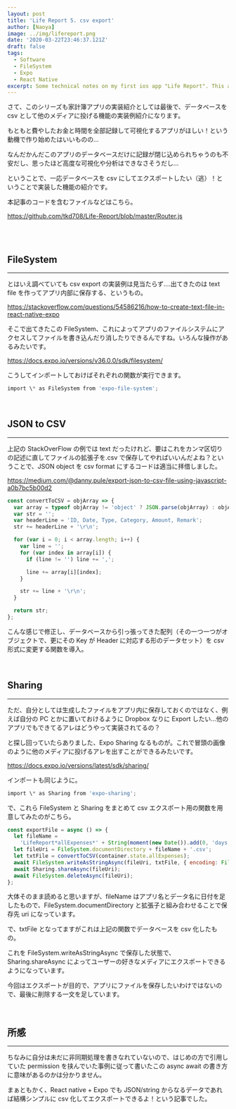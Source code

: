 ```yaml
---
layout: post
title: 'Life Report 5. csv export'
author: [Naoya]
image: ../img/lifereport.png
date: '2020-03-22T23:46:37.121Z'
draft: false
tags:
  - Software
  - FileSystem
  - Expo
  - React Native
excerpt: Some technical notes on my first ios app "Life Report". This article focuses on csv export using FileSystem and Sharing.
---
```


さて、このシリーズも家計簿アプリの実装紹介としては最後で、データベースを csv として他のメディアに投げる機能の実装例紹介になります。

もともと費やしたお金と時間を全部記録して可視化するアプリがほしい！という動機で作り始めたはいいものの...

なんだかんだこのアプリのデータベースだけに記録が閉じ込められちゃうのも不安だし、思ったほど高度な可視化や分析はできなさそうだし...

ということで、一応データベースを csv にしてエクスポートしたい（逃）！ということで実装した機能の紹介です。

本記事のコードを含むファイルなどはこちら。

https://github.com/tkd708/Life-Report/blob/master/Router.js

<br>
 

## FileSystem

---

とはいえ調べていても csv export の実装例は見当たらず....出てきたのは text file を作ってアプリ内部に保存する、というもの。

https://stackoverflow.com/questions/54586216/how-to-create-text-file-in-react-native-expo

そこで出てきたこの FileSystem、これによってアプリのファイルシステムにアクセスしてファイルを書き込んだり消したりできるんですね。いろんな操作があるみたいです。

https://docs.expo.io/versions/v36.0.0/sdk/filesystem/

こうしてインポートしておけばそれぞれの関数が実行できます。

```javascript
import \* as FileSystem from 'expo-file-system';
```

<br>

## JSON to CSV

---

上記の StackOverFlow の例では text だったけれど、要はこれをカンマ区切りの記述に直してファイルの拡張子を.csv で保存してやればいいんだよね？ということで、JSON object を csv format にするコードは適当に拝借しました。

https://medium.com/@danny.pule/export-json-to-csv-file-using-javascript-a0b7bc5b00d2

```javascript
const convertToCSV = objArray => {
  var array = typeof objArray != 'object' ? JSON.parse(objArray) : objArray;
  var str = '';
  var headerLine = 'ID, Date, Type, Category, Amount, Remark';
  str += headerLine + '\r\n';

  for (var i = 0; i < array.length; i++) {
    var line = '';
    for (var index in array[i]) {
      if (line != '') line += ',';

      line += array[i][index];
    }

    str += line + '\r\n';
  }

  return str;
};
```

こんな感じで修正し、データベースから引っ張ってきた配列（その一つ一つがオブジェクトで、更にその Key が Header に対応する形のデータセット）を csv 形式に変更する関数を導入。

<br>

## Sharing

---

ただ、自分としては生成したファイルをアプリ内に保存しておくのではなく、例えば自分の PC とかに置いておけるように Dropbox なりに Export したい...他のアプリでもできてるアレはどうやって実装されてるの？

と探し回っていたらありました、Expo Sharing なるものが。これで冒頭の画像のように他のメディアに投げるアレを出すことができるみたいです。

https://docs.expo.io/versions/latest/sdk/sharing/

インポートも同じように。

```javascript
import \* as Sharing from 'expo-sharing';
```

で、これら FileSystem と Sharing をまとめて csv エクスポート用の関数を用意してみたのがこちら。

```javascript
const exportFile = async () => {
  let fileName =
    'LifeReport*allExpenses*' + String(moment(new Date()).add(0, 'days').format('YYYY-MM-DD'));
  let fileUri = FileSystem.documentDirectory + fileName + '.csv';
  let txtFile = convertToCSV(container.state.allExpenses);
  await FileSystem.writeAsStringAsync(fileUri, txtFile, { encoding: FileSystem.EncodingType.UTF8 });
  await Sharing.shareAsync(fileUri);
  await FileSystem.deleteAsync(fileUri);
};
```

大体そのまま読めると思いますが、fileName はアプリ名とデータ名に日付を足したもので、FileSystem.documentDirectory と拡張子と組み合わせることで保存先 uri になっています。

で、txtFile となってますがこれは上記の関数でデータベースを csv 化したもの。

これを FileSystem.writeAsStringAsync で保存した状態で、Sharing.shareAsync によってユーザーの好きなメディアにエクスポートできるようになっています。

今回はエクスポートが目的で、アプリにファイルを保存したいわけではないので、最後に削除する一文を足しています。

<br>

## 所感

---

ちなみに自分は未だに非同期処理を書きなれていないので、はじめの方で引用していた permission を挟んでいた事例に従って書いたこの async await の書き方に意味があるのかは分かりません。

まぁともかく、React native + Expo でも JSON/string からなるデータであれば結構シンプルに csv 化してエクスポートできるよ！という記事でした。
